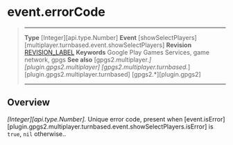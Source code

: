 # event.errorCode

> --------------------- ------------------------------------------------------------------------------------------
> __Type__              [Integer][api.type.Number]
> __Event__             [showSelectPlayers][multiplayer.turnbased.event.showSelectPlayers]
> __Revision__          [REVISION_LABEL](REVISION_URL)
> __Keywords__          Google Play Games Services, game network, gpgs
> __See also__          [gpgs2.multiplayer.*][plugin.gpgs2.multiplayer]
>                       [gpgs2.multiplayer.turnbased.*][plugin.gpgs2.multiplayer.turnbased]
>                       [gpgs2.*][plugin.gpgs2]
> --------------------- ------------------------------------------------------------------------------------------

## Overview

_[Integer][api.type.Number]._ Unique error code, present when [event.isError][plugin.gpgs2.multiplayer.turnbased.event.showSelectPlayers.isError] is `true`, `nil` otherwise..